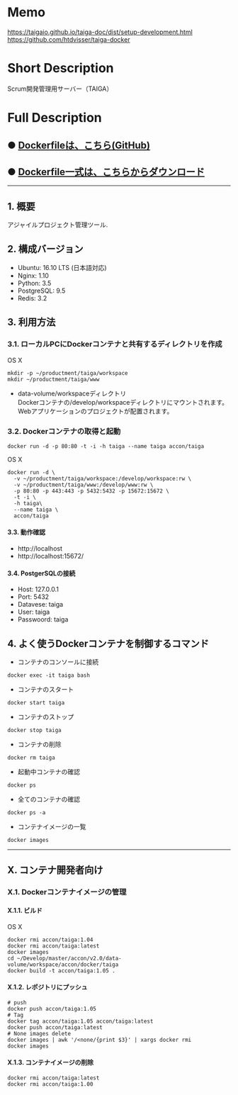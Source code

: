 # Memo
https://taigaio.github.io/taiga-doc/dist/setup-development.html
https://github.com/htdvisser/taiga-docker

# Short Description
Scrum開発管理用サーバー（TAIGA）

# Full Description

## ● [Dockerfileは、こちら(GitHub)](https://github.com/maemori/accon/blob/master/docker/taiga/Dockerfile)

## ● [Dockerfile一式は、こちらからダウンロード](https://kurobuta.jp/download/get/XX)

-----

## 1. 概要

アジャイルプロジェクト管理ツール.

## 2. 構成バージョン

 * Ubuntu: 16.10 LTS (日本語対応)
 * Nginx: 1.10
 * Python: 3.5
 * PostgreSQL: 9.5
 * Redis: 3.2

## 3. 利用方法

### 3.1. ローカルPCにDockerコンテナと共有するディレクトリを作成

 OS X
```bash:
mkdir -p ~/productment/taiga/workspace
mkdir ~/productment/taiga/www
```

 * data-volume/workspaceディレクトリ  
  Dockerコンテナの/develop/workspaceディレクトリにマウントされます。
  Webアプリケーションのプロジェクトが配置されます。

### 3.2. Dockerコンテナの取得と起動

```bash:
docker run -d -p 80:80 -t -i -h taiga --name taiga accon/taiga
```

 OS X
```bash:
docker run -d \
  -v ~/productment/taiga/workspace:/develop/workspace:rw \
  -v ~/productment/taiga/www:/develop/www:rw \
  -p 80:80 -p 443:443 -p 5432:5432 -p 15672:15672 \
  -t -i \
  -h taiga\
  --name taiga \
  accon/taiga
```

#### 3.3. 動作確認

 * http://localhost
 * http://localhost:15672/

#### 3.4. PostgerSQLの接続

 * Host: 127.0.0.1
 * Port: 5432
 * Datavese: taiga
 * User: taiga
 * Passwoord: taiga

## 4. よく使うDockerコンテナを制御するコマンド

* コンテナのコンソールに接続

```bash:
docker exec -it taiga bash
```

* コンテナのスタート

```bash:
docker start taiga
```

* コンテナのストップ

```bash:
docker stop taiga
```

* コンテナの削除

```bash:
docker rm taiga
```

* 起動中コンテナの確認

```bash:
docker ps
```

* 全てのコンテナの確認

```bash:
docker ps -a
```

* コンテナイメージの一覧

```bash:
docker images
```

-----

## X. コンテナ開発者向け

### X.1. Dockerコンテナイメージの管理

#### X.1.1. ビルド

OS X
```bash:
docker rmi accon/taiga:1.04
docker rmi accon/taiga:latest
docker images
cd ~/Develop/master/accon/v2.0/data-volume/workspace/accon/docker/taiga
docker build -t accon/taiga:1.05 .
```

#### X.1.2. レポジトリにプッシュ

```bash:
# push
docker push accon/taiga:1.05
# Tag
docker tag accon/taiga:1.05 accon/taiga:latest
docker push accon/taiga:latest
# None images delete
docker images | awk '/<none/{print $3}' | xargs docker rmi
docker images
```

#### X.1.3. コンテナイメージの削除

```
docker rmi accon/taiga:latest
docker rmi accon/taiga:1.00
```
